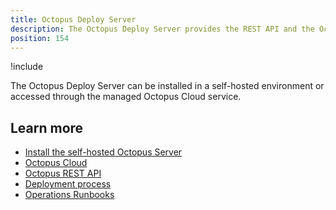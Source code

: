 ```yaml
---
title: Octopus Deploy Server
description: The Octopus Deploy Server provides the REST API and the Octopus Web Portal to manage your deployments and infrastructure.
position: 154
---
```


!include <octopus-deploy-server>

The Octopus Deploy Server can be installed in a self-hosted environment or accessed through the managed Octopus Cloud service.

## Learn more

- [Install the self-hosted Octopus Server](/docs/installation/index.md)
- [Octopus Cloud](/docs/octopus-cloud/index.md)
- [Octopus REST API](/docs/octopus-rest-api/index.md)
- [Deployment process](/docs/deployment-process/index.md)
- [Operations Runbooks](/docs/operations-runbooks/index.md)